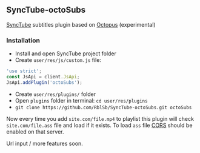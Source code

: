 ## SyncTube-octoSubs

[SyncTube](https://github.com/RblSb/SyncTube) subtitles plugin based on [Octopus](https://github.com/Dador/JavascriptSubtitlesOctopus) (experimental)

### Installation
- Install and open SyncTube project folder
- Create `user/res/js/custom.js` file:
```js
'use strict';
const JsApi = client.JsApi;
JsApi.addPlugin('octoSubs');
```
- Create `user/res/plugins/` folder
- Open `plugins` folder in terminal: `cd user/res/plugins`
- `git clone https://github.com/RblSb/SyncTube-octoSubs.git octoSubs`

Now every time you add `site.com/file.mp4` to playlist this plugin will check `site.com/file.ass` file and load if it exists. To load `ass` file [CORS](https://developer.mozilla.org/en-US/docs/Web/HTTP/CORS) should be enabled on that server.

Url input / more features soon.
